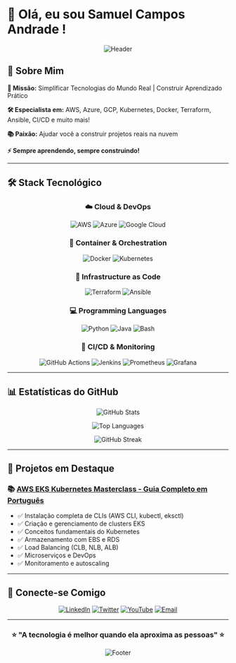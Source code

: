 # 👋 Olá, eu sou Samuel Campos Andrade !

<div align="center">

![Header](https://capsule-render.vercel.app/api?type=waving&color=gradient&height=200&section=header&text=Samuel%20Campos&fontSize=80&fontAlignY=35&animation=twinkling&fontColor=ffffff)

</div>

## 🚀 Sobre Mim

**🎯 Missão:** Simplificar Tecnologias do Mundo Real | Construir Aprendizado Prático

**🛠️ Especialista em:** AWS, Azure, GCP, Kubernetes, Docker, Terraform, Ansible, CI/CD e muito mais!

**📚 Paixão:** Ajudar você a construir projetos reais na nuvem

**⚡ Sempre aprendendo, sempre construindo!**

---

## 🛠️ Stack Tecnológico

<div align="center">

### ☁️ Cloud & DevOps
![AWS](https://img.shields.io/badge/AWS-%23FF9900.svg?style=for-the-badge&logo=amazon-aws&logoColor=white)
![Azure](https://img.shields.io/badge/azure-%230072C6.svg?style=for-the-badge&logo=microsoftazure&logoColor=white)
![Google Cloud](https://img.shields.io/badge/GoogleCloud-%234285F4.svg?style=for-the-badge&logo=google-cloud&logoColor=white)

### 🐳 Container & Orchestration
![Docker](https://img.shields.io/badge/docker-%230db7ed.svg?style=for-the-badge&logo=docker&logoColor=white)
![Kubernetes](https://img.shields.io/badge/kubernetes-%23326ce5.svg?style=for-the-badge&logo=kubernetes&logoColor=white)

### 🔧 Infrastructure as Code
![Terraform](https://img.shields.io/badge/terraform-%235835CC.svg?style=for-the-badge&logo=terraform&logoColor=white)
![Ansible](https://img.shields.io/badge/ansible-%231A1918.svg?style=for-the-badge&logo=ansible&logoColor=white)

### 💻 Programming Languages
![Python](https://img.shields.io/badge/python-3670A0?style=for-the-badge&logo=python&logoColor=ffdd54)
![Java](https://img.shields.io/badge/java-%23ED8B00.svg?style=for-the-badge&logo=openjdk&logoColor=white)
![Bash](https://img.shields.io/badge/bash-%23121011.svg?style=for-the-badge&logo=gnu-bash&logoColor=white)

### 🔄 CI/CD & Monitoring
![GitHub Actions](https://img.shields.io/badge/github%20actions-%232671E5.svg?style=for-the-badge&logo=githubactions&logoColor=white)
![Jenkins](https://img.shields.io/badge/jenkins-%232C5263.svg?style=for-the-badge&logo=jenkins&logoColor=white)
![Prometheus](https://img.shields.io/badge/Prometheus-E6522C?style=for-the-badge&logo=Prometheus&logoColor=white)
![Grafana](https://img.shields.io/badge/grafana-%23F46800.svg?style=for-the-badge&logo=grafana&logoColor=white)

</div>

---

## 📊 Estatísticas do GitHub

<div align="center">

![GitHub Stats](https://github-readme-stats.vercel.app/api?username=seu-usuario&show_icons=true&theme=tokyonight&hide_border=true&count_private=true)

![Top Languages](https://github-readme-stats.vercel.app/api/top-langs/?username=seu-usuario&layout=compact&theme=tokyonight&hide_border=true)

![GitHub Streak](https://github-readme-streak-stats.herokuapp.com/?user=seu-usuario&theme=tokyonight&hide_border=true)

</div>

---

## 🎯 Projetos em Destaque

### 📚 [AWS EKS Kubernetes Masterclass - Guia Completo em Português](./README.md)
- ✅ Instalação completa de CLIs (AWS CLI, kubectl, eksctl)
- ✅ Criação e gerenciamento de clusters EKS
- ✅ Conceitos fundamentais do Kubernetes
- ✅ Armazenamento com EBS e RDS
- ✅ Load Balancing (CLB, NLB, ALB)
- ✅ Microserviços e DevOps
- ✅ Monitoramento e autoscaling

---

## 🤝 Conecte-se Comigo

<div align="center">

[![LinkedIn](https://img.shields.io/badge/LinkedIn-%230077B5.svg?style=for-the-badge&logo=linkedin&logoColor=white)](https://www.linkedin.com/in/samuel-barreto-de-oliveira-dev/)
[![Twitter](https://img.shields.io/badge/Twitter-%231DA1F2.svg?style=for-the-badge&logo=Twitter&logoColor=white)](https://twitter.com/seu-perfil)
[![YouTube](https://img.shields.io/badge/YouTube-%23FF0000.svg?style=for-the-badge&logo=YouTube&logoColor=white)](https://youtube.com/@seu-canal)
[![Email](https://img.shields.io/badge/Email-D14836?style=for-the-badge&logo=gmail&logoColor=white)](mailto:samukacfc1@gmail.com)

</div>

---

<div align="center">

### ⭐ "A tecnologia é melhor quando ela aproxima as pessoas" ⭐

![Footer](https://capsule-render.vercel.app/api?type=waving&color=gradient&height=100&section=footer&text=Obrigado%20por%20visitar!&fontSize=30&fontAlignY=65&animation=twinkling&fontColor=ffffff)

</div>
